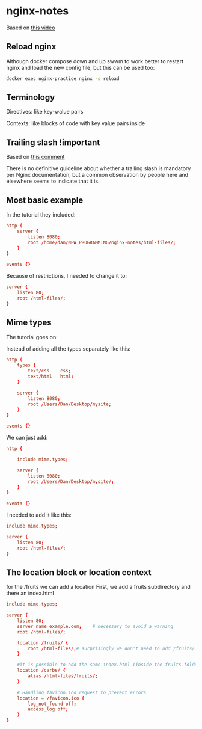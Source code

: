# nginx-notes

Based on [this video](https://www.youtube.com/watch?app=desktop&v=9t9Mp0BGnyI)

## Reload nginx

Although docker compose down and up swwm to work better to restart nginx and load the new config file, but this can be used too:

```sh
docker exec nginx-practice nginx -s reload
```

## Terminology

Directives: like key-walue pairs

Contexts: like blocks of code with key value pairs inside

## Trailing slash !important

Based on [this comment](https://stackoverflow.com/questions/10631933/nginx-static-file-serving-confusion-with-root-alias)

There is no definitive guideline about whether a trailing slash is mandatory per Nginx documentation, but a common observation by people here and elsewhere seems to indicate that it is.

## Most basic example

In the tutorial they included:

```conf
http {
    server {
        listen 8080;
        root /home/dan/NEW_PROGRAMMING/nginx-notes/html-files/;
    }
}

events {}
```

Because of restrictions, I needed to change it to:

```conf
server {
    listen 80;
    root /html-files/;
}
```

## Mime types

The tutorial goes on:

Instead of adding all the types separately like this:

```conf
http {
    types {
        text/css    css;
        text/html   html;
    }

    server {
        listen 8080;
        root /Users/Dan/Desktop/mysite;
    }
}

events {}
```

We can just add:

```conf
http {

    include mime.types;

    server {
        listen 8080;
        root /Users/Dan/Desktop/mysite/;
    }
}

events {}
```

I needed to add it like this:

```conf
include mime.types;

server {
    listen 80;
    root /html-files/;
}
```

## The location block or location context

for the /fruits we can add a location
First, we add a fruits subdirectory and there an index.html

```conf
include mime.types;

server {
    listen 80;
    server_name example.com;    # necessary to avoid a warning
    root /html-files/;

    location /fruits/ {
        root /html-files/;# surprisingly we don't need to add /fruits/ to the end as it adds it automatically, it's enough to add the same root as earlier
    }

    #it is possible to add the same index.html (inside the fruits folder) for a different url /carbs/
    location /carbs/ {
        alias /html-files/fruits/;
    }

    # Handling favicon.ico request to prevent errors
    location = /favicon.ico {
        log_not_found off;
        access_log off;
    }
}


```
